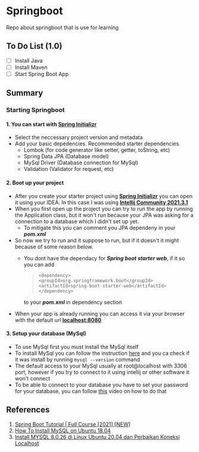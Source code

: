 # Springboot
Repo about springboot that is use for learning

## To Do List (1.0)
- [ ] Install Java
- [ ] Install Maven
- [ ] Start Spring Boot App

## Summary

### Starting Springboot
#### 1. You can start with [**Spring Initializr**](https://start.spring.io/)
- Select the neccessary project version and metadata
- Add your basic depedencies. Recommended starter dependencies
  - Lombok (for code generator like setter, getter, toString, etc)
  - Spring Data JPA (Database model)
  - MySql Driver (Database connection for MySql)
  - Validation (Validator for request, etc)

#### 2. Boot up your project
- After you create your starter project using [**Spring Initializr**](https://start.spring.io/) you can open it using your IDEA. In this case I was using [**Intellij Community 2021.3.1**](https://www.jetbrains.com/idea/download/#section=linux)
- When you first open up the project you can try to run the app by running the Application class, but it won't run because your JPA was asking for a connection to a database which I didn't set up yet.
  - To mitigate this you can comment you JPA dependeny in your **_pom.xml_**
- So now we try to run and it suppose to run, but if it doesn't it might because of some reason below.
  - You dont have the dependacy for **_Spring boot starter web_**, if it so you can add <br/>
    > `<dependency>` \
    `<groupId>org.springframework.boot</groupId>` \
    `<artifactId>spring-boot-starter-web</artifactId>` \
    `</dependency>`
    
    to your **_pom.xml_** in dependency section
- When your app is already running you can access it via your browser with the default url [**localhost:8080**](http://localhost:8080/)

#### 3. Setup your database (MySql)
- To use MySql first you must install the MySql itself
- To install MySql you can follow the instruction [here](https://www.digitalocean.com/community/tutorials/how-to-install-mysql-on-ubuntu-18-04) and you ca check if it was install by running `mysql --version` command
- The default access to your MySql usually at root@localhost with 3306 port, however if you try to connect to it using intellij or other software it won't connect
- To be able to connect to your database you have to set your password for your database, you can follow [this](https://youtu.be/HqcEKJHu_dU) video on how to do that

## References
1. [Spring Boot Tutorial | Full Course [2021] [NEW]](https://youtu.be/9SGDpanrc8U)
2. [How To Install MySQL on Ubuntu 18.04](https://www.digitalocean.com/community/tutorials/how-to-install-mysql-on-ubuntu-18-04)
3. [Install MYSQL 8.0.26 di Linux Ubuntu 20.04 dan Perbaikan Koneksi Localhost](https://youtu.be/HqcEKJHu_dU)